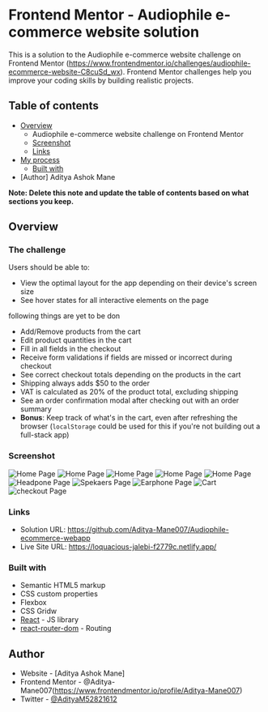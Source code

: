 # Frontend Mentor - Audiophile e-commerce website solution

This is a solution to the Audiophile e-commerce website challenge on Frontend Mentor (https://www.frontendmentor.io/challenges/audiophile-ecommerce-website-C8cuSd_wx). Frontend Mentor challenges help you improve your coding skills by building realistic projects.

## Table of contents

- [Overview](#overview)
  - Audiophile e-commerce website challenge on Frontend Mentor
  - [Screenshot](#screenshot)
  - [Links](#links)
- [My process](#my-process)
  - [Built with](#built-with)
- [Author] Aditya Ashok Mane

**Note: Delete this note and update the table of contents based on what sections you keep.**

## Overview

### The challenge

Users should be able to:

- View the optimal layout for the app depending on their device's screen size
- See hover states for all interactive elements on the page

following things are yet to be don
- Add/Remove products from the cart 
- Edit product quantities in the cart
- Fill in all fields in the checkout 
- Receive form validations if fields are missed or incorrect during checkout 
- See correct checkout totals depending on the products in the cart 
- Shipping always adds $50 to the order 
- VAT is calculated as 20% of the product total, excluding shipping
- See an order confirmation modal after checking out with an order summary 
- **Bonus**: Keep track of what's in the cart, even after refreshing the browser (`localStorage` could be used for this if you're not building out a full-stack app) 

### Screenshot

![Home Page](image-1.png)
![Home Page](image-2.png)
![Home Page](image-3.png)
![Home Page](image-4.png)
![Home Page](image-5.png)
![Headpone Page](image-6.png)
![Spekaers Page](image-7.png)
![Earphone Page](image-8.png)
![Cart](image-9.png)
![checkout Page](image-10.png)

### Links

- Solution URL:  https://github.com/Aditya-Mane007/Audiophile-ecommerce-webapp
- Live Site URL: https://loquacious-jalebi-f2779c.netlify.app/

### Built with

- Semantic HTML5 markup
- CSS custom properties
- Flexbox
- CSS Gridw
- [React](https://reactjs.org/) - JS library
- [react-router-dom](https://reactrouter.com/en/main) - Routing

## Author

- Website - [Aditya Ashok Mane]
- Frontend Mentor - @Aditya-Mane007(https://www.frontendmentor.io/profile/Aditya-Mane007)
- Twitter - [@AdityaM52821612](https://twitter.com/AdityaM52821612)
